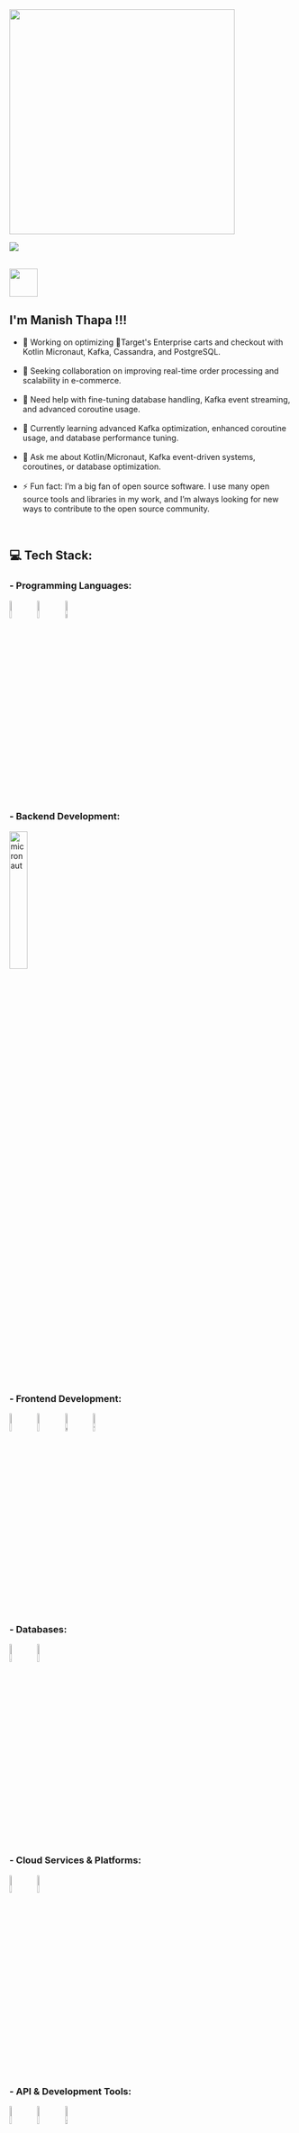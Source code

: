 <img src='https://randommeme-five.vercel.app/' style="height: 400px;"/>

[![](https://visitcount.itsvg.in/api?id=thapamanish&icon=7&color=3&pretty=true)](https://visitcount.itsvg.in)

<br>

<img src="https://raw.githubusercontent.com/MartinHeinz/MartinHeinz/master/wave.gif" width="50px"> 

## **I'm Manish Thapa !!!**

- 🔭 Working on optimizing 🎯Target's  Enterprise carts and checkout with Kotlin Micronaut, Kafka, Cassandra, and PostgreSQL.<br><br>
- 👯 Seeking collaboration on improving real-time order processing and scalability in e-commerce.<br><br>
- 🤝 Need help with fine-tuning database handling, Kafka event streaming, and advanced coroutine usage.<br><br>
- 🌱 Currently learning advanced Kafka optimization, enhanced coroutine usage, and database performance tuning.<br><br>
- 💬 Ask me about Kotlin/Micronaut, Kafka event-driven systems, coroutines, or database optimization.<br><br>
- ⚡ Fun fact: I’m a big fan of open source software. I use many open source tools and libraries in my work, and I’m always looking for new ways to contribute to the open source community.

<br>

## 💻 **Tech Stack**:

 ### - Programming Languages: 

<img src="https://skillicons.dev/icons?i=kotlin" width="9%" title="kotlin"> 
<img src="https://www.svgrepo.com/show/452234/java.svg" width="9%" title="java"> 
<img src="https://skillicons.dev/icons?i=python" width="9%" title="python"> 


 ### - Backend Development: 
<img src="https://asset.brandfetch.io/idKEg1Lkgi/idsaczyEn7.svg" width="25%" title="micronaut"> 

 ### - Frontend Development: 
<img src="https://skillicons.dev/icons?i=react" width="9%" title="react">
<img src="https://skillicons.dev/icons?i=html" width="9%" title="html5">
<img src="https://skillicons.dev/icons?i=css" width="9%" title="css3">
<img src="https://skillicons.dev/icons?i=figma" width="9%" title="figma">


 ### - Databases: 
<img src="https://skillicons.dev/icons?i=cassandra" width="9%" title="cassandra">
<img src="https://skillicons.dev/icons?i=postgres" width="9%" title="postgres">

### - Cloud Services & Platforms:
<img src="https://skillicons.dev/icons?i=aws" width="9%" title="aws"> 
<img src="https://skillicons.dev/icons?i=azure" width="9%" title="azure"> 


### - API & Development Tools:

<img src="https://www.svgrepo.com/show/353904/insomnia.svg" width="9%" title="insomnia"> 
<img src="https://www.svgrepo.com/show/354202/postman-icon.svg" width="9%" title="postman"> 
<img src="https://www.svgrepo.com/show/354420/swagger.svg" width="9%" title="swagger"> 


### - Data Processing & Management:
<img src="https://skillicons.dev/icons?i=docker" width="9%" title="docker"> 
<img src="https://skillicons.dev/icons?i=kubernetes" width="9%" title="kubernetes"> 
<img src="https://skillicons.dev/icons?i=kafka" width="9%" title="kafka"> 
<img src="https://www.svgrepo.com/show/303574/elasticsearch-logo.svg" width="9%" title="elasticSearch"> 
<img src="https://www.svgrepo.com/show/353961/kibana.svg" width="9%" title="kibana"> 
<img src="https://www.svgrepo.com/show/354010/logstash.svg" width="9%" title="logstash"> 
<img src="https://skillicons.dev/icons?i=grafana" width="10%" title="grafana"> 


### - Version Control & Collaboration:
<img src="https://skillicons.dev/icons?i=git" width="9%" title="git"> 
<img src="https://www.svgrepo.com/show/353597/confluence.svg" width="9%" title="confluence"> 
<img src="https://www.svgrepo.com/show/376328/jira.svg" width="9%" title="jira"> 
<img src="https://www.svgrepo.com/show/306484/notion.svg" width="9%" title="notion"> 


### - Development
<img src="https://skillicons.dev/icons?i=linux" width="9%" title="linux"> 
<img src="https://skillicons.dev/icons?i=gradle" width="9%" title="gradle"> 

### - Fun
<img src="https://skillicons.dev/icons?i=pr" width="9%" title="premierePro"> 
<img src="https://uxwing.com/wp-content/themes/uxwing/download/brands-and-social-media/canva-icon.png" width="9%" title="canva"> 


<br>

## 🌐 **Socials**:
[![Facebook](https://img.shields.io/badge/Facebook-%231877F2.svg?logo=Facebook&logoColor=white)](https://facebook.com/iammanish042) 
[![Instagram](https://img.shields.io/badge/Instagram-%23E4405F.svg?logo=Instagram&logoColor=white)](https://instagram.com/iammanish041) 
[![LinkedIn](https://img.shields.io/badge/LinkedIn-%230077B5.svg?logo=linkedin&logoColor=white)](https://linkedin.com/in/manish-thapa-0705aa1a3) 
[![YouTube](https://img.shields.io/badge/YouTube-%23FF0000.svg?logo=YouTube&logoColor=white)](https://youtube.com/@iammanish041) 

<br>

### ✍️ Dev Quote of the Day sfsf
![](https://quotes-github-readme.vercel.app/api?type=horizontal&theme=dark)


